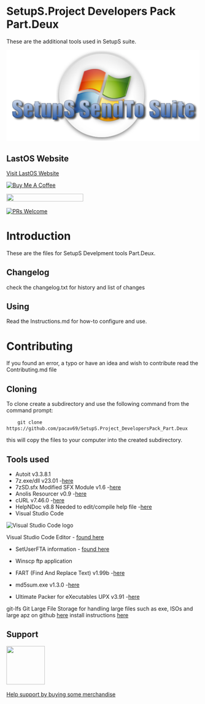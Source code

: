<!-- readme.md -->

# SetupS.Project Developers Pack Part.Deux
These are the additional tools used in SetupS suite.

![setups title](files/SetupS-title.png)
## LastOS Website
[Visit LastOS Website](http://www.lastos.org)

<a href="https://www.buymeacoffee.com/cavtronics" target="_blank"><img src="https://cdn.buymeacoffee.com/buttons/v2/default-yellow.png" alt="Buy Me A Coffee" style="height: 60px !important;width: 217px !important;" ></a>

 <a href="https://www.buymeacoffee.com/cavtronics" title="Donate to my libraries using BuyMeACoffee"><img src="https://img.shields.io/badge/buy%20me%20a%20coffee-donate-orange.svg?logo=buy-me-a-coffee&logoColor=FFDD00" style="height: 20px !important;width: 200px !important;" ></a>

[![PRs Welcome](https://img.shields.io/badge/PRs-welcome-brightgreen.svg?style=flat-square)](https://makeapullrequest.com)

# Introduction
These are the files for SetupS Develpment tools Part.Deux.



##  Changelog
check the changelog.txt for history and list of changes
## Using
Read the Instructions.md for how-to configure and use.

# Contributing
If you found an error, a typo or have an idea and wish to contribute
read the Contributing.md file

## Cloning

To clone create a subdirectory and use the following command from the command prompt:

        git clone  https://github.com/pacav69/SetupS.Project_DevelopersPack_Part.Deux

this will copy the files to your computer into the created subdirectory.


## Tools used
* Autoit v3.3.8.1
* 7z.exe/dll v23.01 -[here](http://www.7-zip.org)
* 7zSD.sfx Modified SFX Module v1.6 -[here](http://7zsfx.info/en/)
* Anolis Resourcer v0.9 -[here](http://anolis.codeplex.com/)
*  cURL v7.46.0 -[here](http://curl.haxx.se/)
*  HelpNDoc v8.8 Needed to edit/compile help file -[here](https://www.helpndoc.com/)
* Visual Studio Code
<img src="https://visualstudio.microsoft.com/wp-content/uploads/2019/09/vs-code-responsive-01-1.png" alt="Visual Studio Code logo" style="height: 50px; width:60px;"/>

Visual Studio Code Editor - [found here](https://visualstudio.microsoft.com/)

* SetUserFTA information - [found here](https://kolbi.cz/blog/2017/10/25/setuserfta-userchoice-hash-defeated-set-file-type-associations-per-user/)

* Winscp ftp application

* FART (Find And Replace Text) v1.99b -[here](http://sourceforge.net/projects/fart-it/)
* md5sum.exe v1.3.0 -[here](http://code.kliu.org/misc/hashutils/)
* Ultimate Packer for eXecutables UPX v3.91 -[here](http://upx.sourceforge.net/)

git-lfs Git  Large File Storage for handling large files such as exe, ISOs and large apz on github [here](https://git-lfs.com/)
install instructions [here](https://docs.github.com/en/repositories/working-with-files/managing-large-files/installing-git-large-file-storage)


## Support

<img src="https://vangogh.teespring.com/v3/image/SugZ-DRGZXUTuSzfrFtaOU3TAUQ/800/800.jpg" width="100px"  height="100px">

[Help support by buying some merchandise](https://cavtronics-3.creator-spring.com/)
